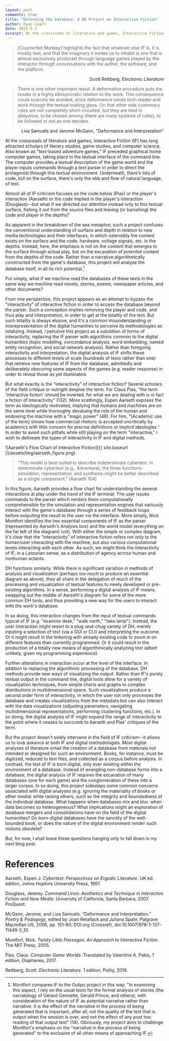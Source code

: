 ```yaml
---
layout: post
comments: true
title: "Deforming the Database: A DH Project on Interactive Fiction"
author: Ryan Leach
date: 2021-5-3
excerpt: At the crossroads of literature and games, Interactive Fiction (IF) has long attracted scholars of literary studies, game studies, and computer science. Also known as "text-based adventure games," IF preceded graphical home computer games, taking place in the textual interface of the command line. The computer provides a textual description of the game world and the player inputs commands through a text parser in order to direct the protagonist through this textual environment. Underneath, there's lots of code, but on the surface, there's only the ebb and flow of natural language, of text. Almost all of IF criticism focuses on the code below (Pias) or the player's interaction (Aarseth) or the code implied in the player's interaction (Douglass)--but what if we directed our attention instead only to this textual surface, fishing it out from the source files and leaving (or banishing) the code and player in the depths?
---
```


>[Counterfeit Monkey] highlights the fact that whatever else IF is, it is mostly text, and that the imaginary it invites us to inhabit is one that is almost exclusively produced through language games played by the interactor through conversations with the author, the software, and the platform. 

<p style= 'text-align: right'>Scott Rettberg, <i>Electronic Literature</i></p>

>There is one other important result. A deformative procedure puts the reader in a highly idiosyncratic relation to the work. This consequence could scarcely be avoided, since deformance sends both reader and work through the textual looking glass. On that other side customary rules are not completely short-circuited, but they are held in abeyance, to be chosen among (there are many systems of rules), to be followed or not as one decides. 

<p style= 'text-align: right'>Lisa Samuels and Jerome McGann, "Deformance and Interpretation"</p>

At the crossroads of literature and games, Interactive Fiction (IF) has long attracted scholars of literary studies, game studies, and computer science. Also known as "text-based adventure games," IF preceded graphical home computer games, taking place in the textual interface of the command line. The computer provides a textual description of the game world and the player inputs commands through a text parser in order to direct the protagonist through this textual environment. Underneath, there's lots of code, but on the surface, there's only the ebb and flow of natural language, of text.

Almost all of IF criticism focuses on the code below (Pias) or the player's interaction (Aarseth) or the code implied in the player's interaction (Douglass)--but what if we directed our attention instead only to this textual surface, fishing it out from the source files and leaving (or banishing) the code and player in the depths?

As apparent in the breakdown of the sea metaphor, such a project confuses the conventional understanding of surface and depth in relation to new media technologies and their interfaces, in which ostensibly the content exists on the surface and the code, hardware, voltage signals, etc. in the depths. Instead, here, the emphasis is not on the content that emerges to the surface through actual play, but on the excavation of _potential_ content from the depths of the code. Rather than _a_ narrative algorithmically constructed from the game's database, this project will analyze the database itself, in all its rich potential.[^fn1]

Put simply, what if we machine read the databases of these texts in the same way we machine read novels, stories, poems, newspaper articles, and other documents? 

From one perspective, this project appears as an attempt to bypass the "interactivity" of interactive fiction in order to access the database beyond the parser. Such a conception implies removing the player and code, and thus play and interpretation, in order to get at the totality of the text. But such totality is always elusive, and it's a common misunderstanding or misrepresentation of the digital humanities to perceive its methodologies as totalizing. Instead, I perceive this project as a substition of forms of interactivity, replacing the IF parser with algorithms common to the digital humanities (topic modeling, concordance analysis, word embedding, named entity recognition, and social network analysis). Rather than foregoing interactivity and interpretation, the digital analysis of IF shifts these processes to different levels of scale (hundreds of texts rather than one) that retreive new features of IF from the database, admittedly and deliberately obscuring some aspects of the games (e.g. reader response) in order to reveal those as yet illuminated. 

But what exactly is the "interactivity" of interactive fiction? Several scholars of the field critique or outright despise the term. For Claus Pias,
"the term 'interactive fiction' should be inverted, for what we are dealing with is in fact a fiction of interactivity" (132). More scathingly, Espen Aarseth exposes the term as ideologically motivated, implying that humans and machines are on the same level while thoroughly devaluing the role of the human and endowing the machine with a "magic power" (48). For him, "[Academic use of the term] shows how commercial rhetoric is accepted uncritically by academics with little concern for precise definitions or implicit ideologies." In order to avoid such pitfalls while still playing on the term "interactive," I wish to delineate the types of interactivity in IF and digital methods.

![Aarseth's Flow Chart of Interactive Fiction]({{ site.baseurl }}/assets/img/aarseth_figure.png)
>"This model is best suited to describe indeterminate cybertext. In determinate cybertext (e.g., Adventure), the three functions-simulation, representation, and synthesis-might be better described as a single component." (Aarseth 104)

In this figure, Aarseth provides a flow chart for understanding the several interactions at play under the hood of the IF terminal. The user issues commands to the parser which renders them computationally comprehensible for the simulation and representation engines that variously interact with the game's database through a series of feedback loops before outputing the result to the user via the interface. More simply, Nick Montfort identifies the two essential components of IF as the parser (represented by Aarseth's Analysis box) and the world model (everything on the far left of the diagram) (viii). With either the simple or complex diagram, it's clear that the "interactivity" of interactive fiction refers not only to the human/user interacting with the machine, but also various computational levels interacting with each other. As such, we might think the interactivity of IF, in a Latourian sense, as a distribution of agency across human and nonhuman actants.

DH functions similarly. While there is significant variation in methods of analysis and visualization (perhaps too much to produce an essential diagram as above), they all share in the delegation of much of the processing and visualization of textual features to newly developed or pre-existing algorithms. In a sense, performing a digital analysis of IF means swapping out the middle of Aarseth's diagram for some of the more common DH tools, and thus providing a new way for the users to interact with the work's database.

In so doing, this interaction changes from the input of textual commands typical of IF (e.g. "examine desk," "walk north," "take lamp"). Instead, the user interaction might resort to a plug-and-chug variety of DH, merely inputing a selection of text (via a GUI or CLI) and interpreting the outcome. Or it might result in the tinkering with already existing code to zoom in on different features than currently programmed. Or it could result in the production of a totally new means of algorithmically analyzing text (albeit unlikely, given my programming experience). 

Further alterations in interaction occur at the level of the interface. In addition to replacing the algorithmic processing of the database, DH methods provide new ways of visualizing the output. Rather than IF's purely textual output in the command line, digital tools allow for a variety of visualization techniques, from simple charts and graphs to complex distributions in multidimensional space. Such visualizations produce a second order form of interactivity, in which the user not only processes the database and creates visualizations from the metadata but can also interact with the data visualizations (adjusting parameters, navigating multidimensional representations, performing clustering functions, etc.). In so doing, the digital analysis of IF might expand the range of interactivity to the point where it ceases to succumb to Aarseth and Pias' critiques of the term.

But the project doesn't solely intervene in the field of IF criticism--it allows us to look askance at both IF and digital methodologies. Most digital analyses of literature entail the creation of a database from materials not intended or designed for such an environment. Books, for instance, must be digitized, reduced to text files, and collected as a corpus before analysis. In contrast, the text of IF is born digital, only ever existing within the environment of a database. Instead of wrangling non-database forms into a database, the digital analysis of IF requires the excavation of many databases (one for each game) and the conglomeration of these into a larger corpus. In so doing, this project sidesteps some common concerns associated with digital analyses (e.g. ignoring the materiality of books or other media) while raising others, such as the integrity and boundedness of the individual database. What happens when databases mix and blur, when data becomes so heterogeneous? What implications might an exploration of database mergers and consolidations have on the field of the digital humanities? Do born-digital databases have the sanctity of the well-bounded book, or does the nature of the digital environment render such notions obsolete? 

But, for now, I shall leave these questions hanging only to fall down in my next blog post.


[^fn1]: Montfort compares IF to the Oulipo project in this way: "In examining this aspect, I rely on the usual tools for the formal analysis of stories (the narratology of Gérard Gennette, Gerald Prince, and others), with consideration of the nature of IF as potential narrative rather than narrative. It is the effect of the narrative in the process of being generated that is important, after all, not the quality of the text that is output when the session is over, and not the effect of any post hoc reading of that output text" (14). Obviously, my project aims to challenge Montfort's emphasis on the "narrative in the process of being generated" to the exclusion of all other means of approaching IF.

# References

Aarseth, Espen J. _Cybertext: Perspectives on Ergodic Literature_. UK ed. edition, Johns Hopkins University Press, 1997.

Douglass, Jeremy. _Command Lines: Aesthetics and Technique in Interactive Fiction and New Media_. University of California, Santa Barbara, 2007. ProQuest.

McGann, Jerome, and Lisa Samuels. “Deformance and Interpretation.” _Poetry & Pedagogy_, edited by Joan Retallack and Juliana Spahr, Palgrave Macmillan US, 2006, pp. 151–80. DOI.org (Crossref), doi:10.1007/978-1-137-11449-5_10.

Montfort, Nick. _Twisty Little Passages: An Approach to Interactive Fiction_. The MIT Press, 2005.

Pias, Claus. _Computer Game Worlds_. Translated by Valentine A. Pakis, 1 edition, Diaphanes, 2017.

Rettberg, Scott. _Electronic Literature_. 1 edition, Polity, 2019.
